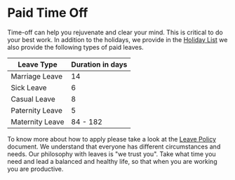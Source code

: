 # Paid Time Off

Time-off can help you rejuvenate and clear your mind. This is critical to do your best work. In addition to the holidays, we provide in the [Holiday List](holiday-list.md) we also provide the following types of paid leaves.

| **Leave Type**  | **Duration in days** |
| --------------- | -------------------- |
| Marriage Leave  | 14                   |
| Sick Leave      | 6                    |
| Casual Leave    | 8                    |
| Paternity Leave | 5                    |
| Maternity Leave | 84 - 182             |

To know more about how to apply please take a look at the [Leave Policy ](../how-we-work/leave-policy.md)document. We understand that everyone has different circumstances and needs. Our philosophy with leaves is "we trust you". Take what time you need and lead a balanced and healthy life, so that when you are working you are productive.
